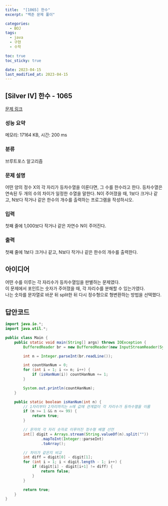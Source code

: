 ```yaml
---
title:  "[1065] 한수"
excerpt: "백준 문제 풀이"

categories:
  - BOJ
tags:
  - java
  - 구현
  - 수학

toc: true
toc_sticky: true

date: 2023-04-15
last_modified_at: 2023-04-15
---
```

## [Silver IV] 한수 - 1065 

[문제 링크](https://www.acmicpc.net/problem/1065) 

### 성능 요약

메모리: 17164 KB, 시간: 200 ms

### 분류

브루트포스 알고리즘

### 문제 설명

<p>어떤 양의 정수 X의 각 자리가 등차수열을 이룬다면, 그 수를 한수라고 한다. 등차수열은 연속된 두 개의 수의 차이가 일정한 수열을 말한다. N이 주어졌을 때, 1보다 크거나 같고, N보다 작거나 같은 한수의 개수를 출력하는 프로그램을 작성하시오. </p>

### 입력 

 <p>첫째 줄에 1,000보다 작거나 같은 자연수 N이 주어진다.</p>

### 출력 

 <p>첫째 줄에 1보다 크거나 같고, N보다 작거나 같은 한수의 개수를 출력한다.</p>


## 아이디어
어떤 수를 이루는 각 자리수가 등차수열임을 판별하는 문제였다.  
이 문제에서 포인트는 숫자가 주어졌을 때, 각 자리수를 분해할 수 있는가였다.  
나는 숫자를 문자열로 바꾼 뒤 split한 뒤 다시 정수형으로 형변환하는 방법을 선택했다.


## 답안코드
```java
import java.io.*;
import java.util.*;

public class Main {
    public static void main(String[] args) throws IOException {
        BufferedReader br = new BufferedReader(new InputStreamReader(System.in));

        int n = Integer.parseInt(br.readLine());

        int countHanNum = 0;
        for (int i = 1; i <= n; i++) {
            if (isHanNum(i)) countHanNum += 1;
        }

        System.out.println(countHanNum);
    }

    public static boolean isHanNum(int n) {
        // 1자리부터 2자리까지는 n에 값에 관계없이 각 자리수가 등차수열을 이룸
        if (n >= 1 && n <= 99) {
            return true;
        }

        // 문자의 각 자리 숫자로 이루어진 정수형 배열 선언
        int[] digit = Arrays.stream(String.valueOf(n).split(""))
                .mapToInt(Integer::parseInt)
                .toArray();

        // 차이가 같은지 비교
        int diff = digit[0] - digit[1];
        for (int i = 1; i < digit.length - 1; i++) {
            if (digit[i] - digit[i+1] != diff) {
                return false;
            }
        }

        return true;
    }
}
```